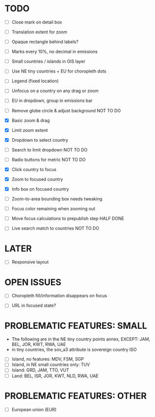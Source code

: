 TODO
====

  - [ ] Close mark on detail box
  - [ ] Translation extent for zoom
  - [ ] Opaque rectangle behind labels?
  - [ ] Marks every 10%, no decimal in emissions

  - [ ] Small countries / islands in GIS layer
  - [ ] Use NE tiny countries + EU for choropleth dots
  - [ ] Legend (fixed location)

  - [ ] Unfocus on a country on any drag or zoom
  - [ ] EU in dropdown, group in emissions bar

  - [ ] Remove globe circle & adjust background  NOT TO DO
  - [x] Basic zoom & drag
  - [x] Limit zoom extent
  - [x] Dropdown to select country
  - [ ] Search to limit dropdown  NOT TO DO
  - [ ] Radio buttons for metric  NOT TO DO
  - [x] Click country to focus
  - [x] Zoom to focused country
  - [x] Info box on focused country
  - [ ] Zoom-to-area bounding box needs tweaking
  - [ ] Focus color remaining when zooming out

  - [ ] Move focus calculations to prepublish step  HALF DONE

  - [ ] Live search match to countries  NOT TO DO


LATER
=====

  - [ ] Responsive layout


OPEN ISSUES
===========

  - [ ] Choropleth fill/information disappears on focus
  - [ ] URL in focused state?


PROBLEMATIC FEATURES: SMALL
==========================

  - The following are in the NE tiny country points annex, EXCEPT:
    JAM, BEL, JOR, KWT, RWA, UAE
  - in tiny countries, the sov_a3 attribute is sovereign country ISO

  - [ ] Island, no features: MDV, FSM, SGP
  - [ ] Island, in NE small countries only: TUV
  - [ ] Island: GRD, JAM, TTO, VUT
  - [ ] Land: BEL, ISR, JOR, KWT, NLD, RWA, UAE

PROBLEMATIC FEATURES: OTHER
===========================

  - [ ] European union (EUR)
